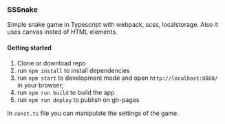 ### SSSnake

Simple snake game in Typescript with webpack, scss, localstorage. Also it uses canvas insted of HTML elements.

#### Getting started

1. Clone or download repo
2. run `npm install` to install dependencies
3. run `npm start` to development mode and open `http://localhost:8080/` in your browser;
4. run `npm run build` to build the app
5. run `npm run deploy` to publish on gh-pages

In `const.ts` file you can manipulate the settings of the game.

